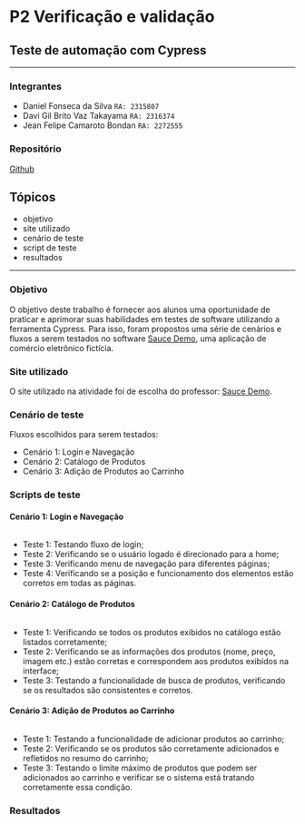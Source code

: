 # P2 Verificação e validação

## Teste de automação com Cypress

---

### Integrantes

- Daniel Fonseca da Silva `RA: 2315807`
- Davi Gil Brito Vaz Takayama `RA: 2316374`
- Jean Felipe Camaroto Bondan `RA: 2272555`

### Repositório
[Github](https://github.com/gittyjeans49/VV-P2)

## Tópicos

- objetivo
- site utilizado
- cenário de teste
- script de teste
- resultados

---

### Objetivo

O objetivo deste trabalho é fornecer aos alunos uma oportunidade de praticar e aprimorar suas
habilidades em testes de software utilizando a ferramenta Cypress. Para isso, foram propostos uma série de cenários e fluxos a serem testados no software [Sauce Demo](https://www.saucedemo.com), uma aplicação de comércio eletrônico fictícia.

### Site utilizado

O site utilizado na atividade foi de escolha do professor: [Sauce Demo](https://www.saucedemo.com).

### Cenário de teste

Fluxos escolhidos para serem testados:

- Cenário 1: Login e Navegação
- Cenário 2: Catálogo de Produtos
- Cenário 3: Adição de Produtos ao Carrinho

### Scripts de teste

#### Cenário 1: Login e Navegação

```javascript
```

- Teste 1: Testando fluxo de login;
- Teste 2: Verificando se o usuário logado é direcionado para a home;
- Teste 3: Verificando menu de navegação para diferentes páginas;
- Teste 4: Verificando se a posição e funcionamento dos elementos estão corretos em todas as páginas.

#### Cenário 2: Catálogo de Produtos

```javascript
```

- Teste 1: Verificando se todos os produtos exibidos no catálogo estão listados corretamente;
- Teste 2: Verificando se as informações dos produtos (nome, preço, imagem etc.) estão corretas e correspondem aos produtos exibidos na interface;
- Teste 3: Testando a funcionalidade de busca de produtos, verificando se os resultados são consistentes e corretos.


#### Cenário 3: Adição de Produtos ao Carrinho

```javascript
```

- Teste 1: Testando a funcionalidade de adicionar produtos ao carrinho;
- Teste 2: Verificando se os produtos são corretamente adicionados e refletidos no resumo do carrinho;
- Teste 3: Testando o limite máximo de produtos que podem ser adicionados ao carrinho e verificar se o sistema está tratando corretamente essa condição.

### Resultados

